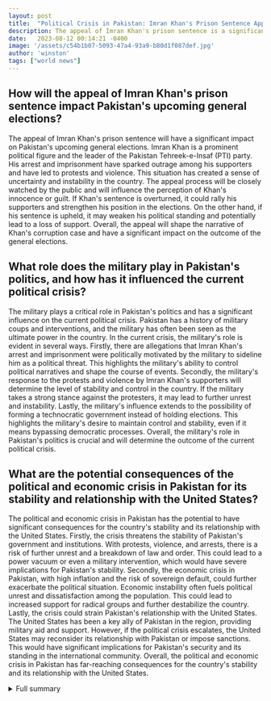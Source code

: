 ```yaml
---
layout: post
title:  "Political Crisis in Pakistan: Imran Khan's Prison Sentence Appealed"
description: The appeal of Imran Khan's prison sentence is a significant development in Pakistan's political landscape as the country prepares for upcoming general elections.
date:   2023-08-12 00:14:21 -0400
image: '/assets/c54b1b07-5093-47a4-93a9-b80d1f087def.jpg'
author: 'winston'
tags: ["world news"]
---
```


## How will the appeal of Imran Khan's prison sentence impact Pakistan's upcoming general elections?
The appeal of Imran Khan's prison sentence will have a significant impact on Pakistan's upcoming general elections. Imran Khan is a prominent political figure and the leader of the Pakistan Tehreek-e-Insaf (PTI) party. His arrest and imprisonment have sparked outrage among his supporters and have led to protests and violence. This situation has created a sense of uncertainty and instability in the country. The appeal process will be closely watched by the public and will influence the perception of Khan's innocence or guilt. If Khan's sentence is overturned, it could rally his supporters and strengthen his position in the elections. On the other hand, if his sentence is upheld, it may weaken his political standing and potentially lead to a loss of support. Overall, the appeal will shape the narrative of Khan's corruption case and have a significant impact on the outcome of the general elections.

## What role does the military play in Pakistan's politics, and how has it influenced the current political crisis?
The military plays a critical role in Pakistan's politics and has a significant influence on the current political crisis. Pakistan has a history of military coups and interventions, and the military has often been seen as the ultimate power in the country. In the current crisis, the military's role is evident in several ways. Firstly, there are allegations that Imran Khan's arrest and imprisonment were politically motivated by the military to sideline him as a political threat. This highlights the military's ability to control political narratives and shape the course of events. Secondly, the military's response to the protests and violence by Imran Khan's supporters will determine the level of stability and control in the country. If the military takes a strong stance against the protesters, it may lead to further unrest and instability. Lastly, the military's influence extends to the possibility of forming a technocratic government instead of holding elections. This highlights the military's desire to maintain control and stability, even if it means bypassing democratic processes. Overall, the military's role in Pakistan's politics is crucial and will determine the outcome of the current political crisis.

## What are the potential consequences of the political and economic crisis in Pakistan for its stability and relationship with the United States?
The political and economic crisis in Pakistan has the potential to have significant consequences for the country's stability and its relationship with the United States. Firstly, the crisis threatens the stability of Pakistan's government and institutions. With protests, violence, and arrests, there is a risk of further unrest and a breakdown of law and order. This could lead to a power vacuum or even a military intervention, which would have severe implications for Pakistan's stability. Secondly, the economic crisis in Pakistan, with high inflation and the risk of sovereign default, could further exacerbate the political situation. Economic instability often fuels political unrest and dissatisfaction among the population. This could lead to increased support for radical groups and further destabilize the country. Lastly, the crisis could strain Pakistan's relationship with the United States. The United States has been a key ally of Pakistan in the region, providing military aid and support. However, if the political crisis escalates, the United States may reconsider its relationship with Pakistan or impose sanctions. This would have significant implications for Pakistan's security and its standing in the international community. Overall, the political and economic crisis in Pakistan has far-reaching consequences for the country's stability and its relationship with the United States.


<details>
        <summary>Full summary</summary>
<p>The appeal of Imran Khan's prison sentence is a significant development in Pakistan's political landscape as the country prepares for upcoming general elections. Imran Khan's three-year prison sentence is being appealed by his legal team. His arrest and imprisonment came after being found guilty in a corruption case. Allies argue that the verdict was politically motivated to sideline him. The case highlights the influence of the military in Pakistan's politics. In court, Khan's legal team argued that his conviction violated his right to due process.</p>
<p>Amidst this political downfall, new events surface, providing a deeper understanding of the situation. Imran Khan's arrest by paramilitary goons and the Supreme Court order to free him have caused outrage among his supporters. There have been reports of supporters smashing up military installations in protest. Additionally, senior leaders from Imran Khan's party, Pakistan Tehreek-e-Insaf (PTI), have defected, adding further instability.</p>
<p>The arrest of thousands of PTI supporters and the government's consideration of banning the party have heightened tensions. Charges against Imran Khan, including corruption and blasphemy, have raised concerns among the public. There is even speculation about the possibility of him being tried by a military court.</p>
<p>Furthermore, Pakistan's civilian institutions have come under the sway of the army, adding to the political crisis. The government is backing the PTI's dismantlement, citing the need to restore economic and political stability. However, Pakistan's economy is barely growing, with the collapse in the rupee leading to a drop in income per person. Annual inflation is estimated at 37% in May, and there is a risk of sovereign default.</p>
<p>The International Monetary Fund (IMF) has urged the government to resolve the political crisis using constitutional means. China is expected to roll over $2.3 billion in loans in June, indicating the importance of restoring stability in Pakistan.</p>
<p>Imran Khan's rise to power was closely linked to the military's support, with the army promoting him to suppress other civilian parties. His government has been described as a civil-military 'hybrid.' However, dissatisfaction among the generals has led to his ouster last year.</p>
<p>The recent attacks on army buildings by PTI supporters on May 9th, including the ransacking of a house belonging to a commanding general in Lahore, have further intensified the situation. Army spokesman promises a crackdown against the perpetrators, while penitent PTI leaders condemn the violence and pledge fealty to the army.</p>
<p>Rights organizations have accused the government of using the crackdown to detain peaceful opponents, sparking concerns about human rights violations. Generals in the military are weighing options for dealing with Imran Khan, including jailing him, nudging him into exile, or disqualifying him from politics. There are even rumors of forming a technocratic government instead of holding elections.</p>
<p>Despite the challenges, Imran Khan remains defiant and has called for early elections. The current political crisis, an eruption of protests and violence, has captured the attention of both domestic and international actors. The implications for Pakistan's stability and its relationship with the United States are significant.</p>
<p>In a separate development, former Prime Minister Imran Khan has been arrested in connection with corruption involving the Al-Qadir University Trust. The National Accountability Bureau (NAB) has confirmed the arrest, while PTI leaders deny the charges and argue that Khan had not been issued any arrest warrant before. The arrest is related to the Al-Qadir University Trust case, in which the PTI government is accused of causing a loss of more than $239 million to the national exchequer.</p>
<p>The Pandora Papers, an investigation by the International Consortium of Investigative Journalists (ICIJ), allege that prominent members of Imran Khan's government, donors to his party, and family members of military generals have moved millions of dollars of wealth through offshore companies. The leaks reveal the extent of corruption within the government and its links to the military establishment.</p>
<p>Pakistan's political turmoil has further escalated with Prime Minister Imran Khan's resignation amid mounting pressure from the opposition. Opposition leaders have called for nationwide protests, which have turned violent in some parts of the country. The international community has expressed concern over the political situation in Pakistan, leading the government to impose restrictions on media coverage.</p>
<p>The combination of these events highlights the deep political and economic crisis in Pakistan. The appeal of Imran Khan's prison sentence, the arrests, the defections, and the corruption scandals paint a picture of instability and uncertainty. The country's future hangs in the balance as it navigates through these turbulent times.</p>
</details>